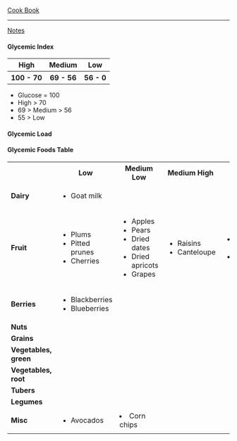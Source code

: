 [Cook Book](https://github.com/vmsmith/CookBook/blob/master/README.md)  

-----  

[Notes](https://github.com/vmsmith/CookBook/blob/master/notes.md)   

#### Glycemic Index   

<table>
  <tr><th>High</th><th>Medium</th><th>Low</th></tr>
   <tr><th>100 - 70</th><th>69 - 56</th><th>56 - 0</th></tr>
</table>

* Glucose = 100  
* High > 70  
* 69 > Medium > 56  
* 55 > Low   

#### Glycemic Load

#### Glycemic Foods Table   

<table>
  <tr><th></th><th>Low</th><th>Medium Low</th><th>Medium High</th><th>High</th><th>?</th></tr>
  <tr><td><b>Dairy</td><td><ul><li>Goat milk</td><td></td><td></td><td></td><td></td></tr>
  <tr><td><b>Fruit</td>
    <td><ul><li>Plums<li>Pitted prunes<li>Cherries</td>
    <td><ul><li>Apples<li>Pears<li>Dried dates<li>Dried apricots<li>Grapes</td>
    <td><ul><li>Raisins<li>Canteloupe</ul></td>
    <td><ul><li>Ripe bananas<li>Watermelon</td>
    <td></td></tr>
  <tr><td><b>Berries</td>
    <td><ul><li>Blackberries<li>Blueberries</td>
    <td></td>
    <td></td>
    <td></td>
    <td></td></tr>
  <tr><td><b>Nuts</td><td></td><td></td><td></td><td></td><td></td></tr>
  <tr><td><b>Grains</td><td></td><td></td><td></td><td></td><td></td></tr>
  <tr><td><b>Vegetables, green</td><td></td><td></td><td></td><td><td></td></td></tr>
  <tr><td><b>Vegetables, root</td><td></td><td></td><td></td><td></td><td></td></tr>
  <tr><td><b>Tubers</td><td></td><td></td><td></td><td></td><td></td></tr>  
  <tr><td><b>Legumes</td><td></td><td></td><td></td><td></td><td></td></tr>
  <tr><td><b>Misc</td><td><ul><li>Avocados</td><td><li>Corn chips</td><td></td><td></td><td></td></tr>
</table>
